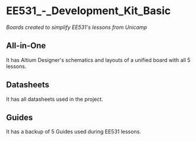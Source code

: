 # EE531_-_Development_Kit_Basic
*Boards created to simplify EE531's lessons from Unicamp*

## All-in-One
It has Altium Designer's schematics and layouts of a unified board with all 5 lessons.

## Datasheets
It has all datasheets used in the project.

## Guides
It has a backup of 5 Guides used during EE531 lessons.

